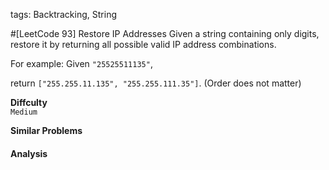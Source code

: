 tags: Backtracking, String

#[LeetCode 93] Restore IP Addresses
Given a string containing only digits, restore it by returning all possible valid IP address combinations.

For example:
Given `"25525511135"`,

return `["255.255.11.135", "255.255.111.35"]`. (Order does not matter)

**Diffculty**  
`Medium`

**Similar Problems**  

#### Analysis



